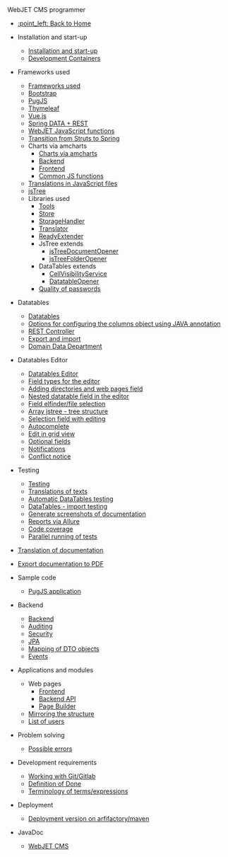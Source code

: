  <div class="sidebar-section">WebJET CMS programmer</div>

- [:point\_left: Back to Home](/?back)

- Installation and start-up
  - [Installation and start-up](/developer/install/README.md)
  - [Development Containers](/developer/install/devcontainers/README.md)
- Frameworks used
  - [Frameworks used](/developer/frameworks/README.md)
  - [Bootstrap](/developer/frameworks/bootstrap.md)
  - [PugJS](/developer/frameworks/pugjs.md)
  - [Thymeleaf](/developer/frameworks/thymeleaf.md)
  - [Vue.js](/developer/frameworks/vue.md)
  - [Spring DATA + REST](/developer/frameworks/spring.md)
  - [WebJET JavaScript functions](/developer/frameworks/webjetjs.md)
  - [Transition from Struts to Spring](/developer/frameworks/struts/README.md)
  - Charts via amcharts
    - [Charts via amcharts](/developer/frameworks/amcharts.md)
    - [Backend](/developer/frameworks/charts/backend/README.md)
    - [Frontend](/developer/frameworks/charts/frontend/README.md)
    - [Common JS functions](/developer/frameworks/charts/frontend/statjs.md)
  - [Translations in JavaScript files](/developer/frameworks/jstranslate.md)
  - [jsTree](/developer/jstree/README.md)
  - Libraries used
    - [Tools](/developer/libraries/tools.md)
    - [Store](/developer/libraries/store.md)
    - [StorageHandler](/developer/libraries/storage-handler.md)
    - [Translator](/developer/libraries/translator.md)
    - [ReadyExtender](/developer/libraries/ready-extender.md)
    - JsTree extends
      - [jsTreeDocumentOpener](/developer/libraries/js-tree-document-opener.md)
      - [jsTreeFolderOpener](/developer/libraries/js-tree-folder-opener.md)
    - DataTables extends
      - [CellVisibilityService](/developer/libraries/cell-visibility-service.md)
      - [DatatableOpener](/developer/libraries/datatable-opener.md)
    - [Quality of passwords](/developer/libraries/password-strength.md)
- Datatables
  - [Datatables](/developer/datatables/README.md)
  - [Options for configuring the columns object using JAVA annotation](/developer/datatables-editor/datatable-columns.md)
  - [REST Controller](/developer/datatables/restcontroller.md)
  - [Export and import](/developer/datatables/export-import.md)
  - [Domain Data Department](/developer/datatables/domainid.md)
- Datatables Editor
  - [Datatables Editor](/developer/datatables-editor/README.md)
  - [Field types for the editor](/developer/datatables-editor/standard-fields.md)
  - [Adding directories and web pages field](/developer/datatables-editor/field-json.md)
  - [Nested datatable field in the editor](/developer/datatables-editor/field-datatable.md)
  - [Field elfinder/file selection](/developer/datatables-editor/field-elfinder.md)
  - [Array jstree - tree structure](/developer/datatables-editor/field-jstree.md)
  - [Selection field with editing](/developer/datatables-editor/field-select-editable.md)
  - [Autocomplete](/developer/datatables-editor/autocomplete.md)
  - [Edit in grid view](/developer/datatables-editor/bubble.md)
  - [Optional fields](/developer/datatables-editor/customfields.md)
  - [Notifications](/developer/datatables-editor/notify.md)
  - [Conflict notice](/developer/datatables-editor/editor-locking.md)
- Testing
  - [Testing](/developer/testing/README.md)
  - [Translations of texts](/developer/testing/i18n.md)
  - [Automatic DataTables testing](/developer/testing/datatable.md)
  - [DataTables - import testing](/developer/testing/datatable-import.md)
  - [Generate screenshots of documentation](/developer/testing/screenshots.md)
  - [Reports via Allure](/developer/testing/allure.md)
  - [Code coverage](/developer/testing/codecoverage.md)
  - [Parallel running of tests](/developer/testing/parallel.md)
- [Translation of documentation](/developer/documentation-translate/README.md)
- [Export documentation to PDF](/developer/documentation-export/README.md)
- Sample code
  - [PugJS application](/developer/frameworks/example.md)
- Backend
  - [Backend](/developer/backend/README.md)
  - [Auditing](/developer/backend/auditing.md)
  - [Security](/developer/backend/security.md)
  - [JPA](/developer/backend/jpa.md)
  - [Mapping of DTO objects](/developer/backend/mapstruct.md)
  - [Events](/developer/backend/events.md)
- Applications and modules
  - Web pages
    - [Frontend](/developer/apps/webpages/README.md)
    - [Backend API](/developer/apps/webpages/api.md)
    - [Page Builder](/developer/apps/webpages/pagebuilder.md)
  - [Mirroring the structure](/developer/apps/docmirroring.md)
  - [List of users](/developer/apps/users/README.md)
- Problem solving
  - [Possible errors](/developer/troubles/README.md)
- Development requirements
  - [Working with Git/Gitlab](/developer/guidelines/gitlab.md)
  - [Definition of Done](/developer/guidelines/definition-of-done.md)
  - [Terminology of terms/expressions](/developer/guidelines/terms.md)
- Deployment
  - [Deployment version on arfifactory/maven](/developer/install/deployment.md)
- JavaDoc
  - [WebJET CMS](/javadoc/index.html)
